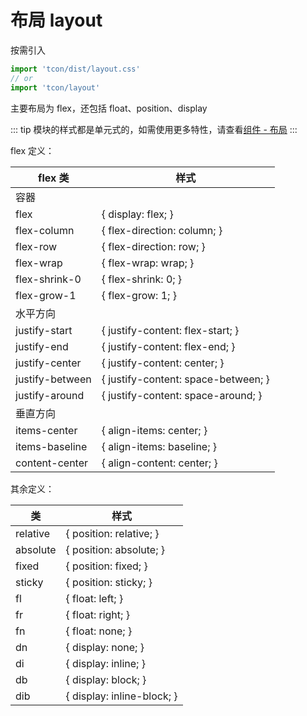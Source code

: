 # 布局 layout

按需引入

```js
import 'tcon/dist/layout.css' 
// or
import 'tcon/layout'
```

主要布局为 flex，还包括 float、position、display

::: tip
模块的样式都是单元式的，如需使用更多特性，请查看[组件 - 布局](/components/layout.md)
:::

flex 定义：

| flex 类 | 样式 |
|------|------|
| 容器 |  |
|flex| { display: flex; } |
|flex-column| { flex-direction: column; } |
|flex-row| { flex-direction: row; } |
|flex-wrap| { flex-wrap: wrap; } |
|flex-shrink-0| { flex-shrink: 0; } |
|flex-grow-1| { flex-grow: 1; } |
| 水平方向 |  |
|justify-start|   { justify-content: flex-start; }|
|justify-end   |  { justify-content: flex-end; }|
|justify-center | { justify-content: center; }|
|justify-between |{ justify-content: space-between; }|
|justify-around  |{ justify-content: space-around; }|
| 垂直方向 |  |
|items-center   |{ align-items: center; }|
|items-baseline |{ align-items: baseline; }|
|content-center  |{ align-content: center; }|

其余定义：

|类|样式|
|----|----|
|relative|{ position: relative; }|
|absolute|{ position: absolute; }|
|fixed|{ position: fixed; }|
|sticky|{ position: sticky; }|
|fl|{ float: left; }|
|fr|{ float: right; }|
|fn|{ float: none; }|
|dn|{ display: none; }|
|di|{ display: inline; }|
|db|{ display: block; }|
|dib|{ display: inline-block; }|
